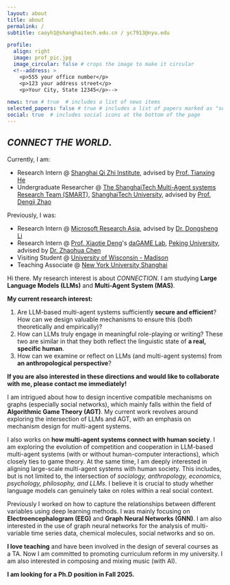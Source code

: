 ```yaml
---
layout: about
title: about
permalink: /
subtitle: caoyh1@shanghaitech.edu.cn / yc7913@nyu.edu

profile:
  align: right
  image: prof_pic.jpg
  image_circular: false # crops the image to make it circular
  <!--address: >
    <p>555 your office number</p>
    <p>123 your address street</p>
    <p>Your City, State 12345</p>-->

news: true # true  # includes a list of news items
selected_papers: false # true # includes a list of papers marked as "selected={true}"
social: true  # includes social icons at the bottom of the page
---
```


## *CONNECT THE WORLD*.

Currently, I am:

- Research Intern @ [Shanghai Qi Zhi Institute](https://sqz.ac.cn/en), advised by [Prof. Tianxing He](https://cloudygoose.github.io/)
- Undergraduate Researcher @ [The ShanghaiTech Multi-Agent systems Research Team (SMART)](http://dengji-zhao.net/smart/index.html), [ShanghaiTech University](https://www.shanghaitech.edu.cn/eng/), advised by [Prof. Dengji Zhao](http://dengji-zhao.net/)

Previously, I was:

- Research Intern @ [Microsoft Research Asia](https://www.msra.cn/), advised by [Dr. Dongsheng Li](http://recmind.cn/)
- Research Intern @ [Prof. Xiaotie Deng](https://cfcs.pku.edu.cn/english/people/faculty/xiaotiedeng/index.htm)'s [daGAME Lab](https://cfcs.pku.edu.cn/english/research/researchlabs/237314.htm), [Peking University](https://english.pku.edu.cn/), advised by [Dr. Zhaohua Chen](https://daleczh.github.io/)
- Visiting Student @ [University of Wisconsin - Madison](https://www.wisc.edu/)
- Teaching Associate @ [New York University Shanghai](https://shanghai.nyu.edu/)

<!-- Hi there. I am a senior undergraduate student at [ShanghaiTech University](https://www.shanghaitech.edu.cn/eng/). I am fortunate to join [The ShanghaiTech Multi-Agent systems Research Team (SMART)](http://dengji-zhao.net/smart/index.html) at ShanghaiTech University, advised by [Prof. Dengji Zhao](http://dengji-zhao.net/). I am now a research intern in [Microsoft Research Asia](https://www.msra.cn/). I was a research intern in [Prof. Xiaotie Deng](https://cfcs.pku.edu.cn/english/people/faculty/xiaotiedeng/index.htm)'s [daGAME Lab](https://cfcs.pku.edu.cn/english/research/researchlabs/237314.htm) at [Peking University](https://english.pku.edu.cn/), advised by [Dr. Zhaohua Chen](https://daleczh.github.io/). I was also a visiting student at [University of Wisconsin - Madison](https://www.wisc.edu/). -->

Hi there. My research interest is about *CONNECTION*. I am studying **Large Language Models (LLMs)** and **Multi-Agent System (MAS)**. 

**My current research interest:**

1. Are LLM-based multi-agent systems sufficiently **secure and efficient**? How can we design valuable mechanisms to ensure this (both theoretically and empirically)?  
2. How can LLMs truly engage in meaningful role-playing or writing? These two are similar in that they both reflect the linguistic state of **a real, specific human**.  
3. How can we examine or reflect on LLMs (and multi-agent systems) from **an anthropological perspective**?

<!-- 1. LLM组成的多智能体系统足够安全和有效率吗？如何设计有价值的机制来保证这一点？
2. LLM到底如何进行真正有价值的角色扮演/写作？这两者有相似之处，因为它们能够体现一个真实的具体的人类在语言上的状态。
3. 如何从人类学的角度考量或反思LLM（以及LLM组成的多智能体系统）？ -->

**If you are also interested in these directions and would like to collaborate with me, please contact me immediately!**


I am intrigued about how to design incentive compatible mechanisms on graphs (especially social networks), which mainly falls within the field of **Algorithmic Game Theory (AGT)**. My current work revolves around exploring the intersection of LLMs and AGT, with an emphasis on mechanism design for multi-agent systems.

I also works on **how multi-agent systems connect with human society**. I am exploring the evolution of competition and cooperation in LLM-based multi-agent systems (with or without human-computer interactions), which closely ties to game theory. At the same time, I am deeply interested in aligning large-scale multi-agent systems with human society. This includes, but is not limited to, the intersection of *sociology, anthropology, economics, psychology, philosophy, and LLMs*. I believe it is crucial to study whether language models can genuinely take on roles within a real social context.

Previously I worked on how to capture the relationships between different variables using deep learning methods. I was mainly focusing on **Electroencephalogram (EEG)** and **Graph Neural Networks (GNN)**. I am also interested in the use of graph neural networks for the analysis of multi-variable time series data, chemical molecules, social networks and so on.

**I love teaching** and have been involved in the design of several courses as a TA. Now I am committed to promoting curriculum reform in my university. I am also interested in composing and mixing music (with AI).

**I am looking for a Ph.D position in Fall 2025.**

<!--Write your biography here. Tell the world about yourself. Link to your favorite [subreddit](http://reddit.com). You can put a picture in, too. The code is already in, just name your picture `prof_pic.jpg` and put it in the `img/` folder.

Put your address / P.O. box / other info right below your picture. You can also disable any these elements by editing `profile` property of the YAML header of your `_pages/about.md`. Edit `_bibliography/papers.bib` and Jekyll will render your [publications page](/al-folio/publications/) automatically.

Link to your social media connections, too. This theme is set up to use [Font Awesome icons](http://fortawesome.github.io/Font-Awesome/) and [Academicons](https://jpswalsh.github.io/academicons/), like the ones below. Add your Facebook, Twitter, LinkedIn, Google Scholar, or just disable all of them.-->
